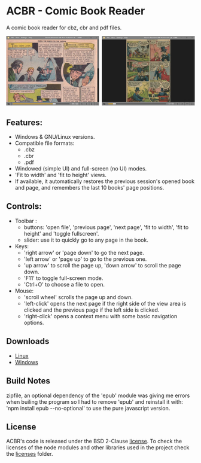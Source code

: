 # ACBR - Comic Book Reader

A comic book reader for cbz, cbr and pdf files.

![screenshots](./screenshots.jpg)

## Features:

- Windows & GNU/Linux versions.
- Compatible file formats:
  - .cbz
  - .cbr
  - .pdf
- Windowed (simple UI) and full-screen (no UI) modes.
- 'Fit to width' and 'fit to height' views.
- If available, it automatically restores the previous session's opened book and page, and remembers the last 10 books' page positions.

## Controls:

- Toolbar :
  - buttons: 'open file', 'previous page', 'next page', 'fit to width', 'fit to height' and 'toggle fullscreen'.
  - slider: use it to quickly go to any page in the book.
- Keys:
  - 'right arrow' or 'page down' to go the next page.
  - 'left arrow' or 'page up' to go to the previous one.
  - 'up arrow' to scroll the page up, 'down arrow' to scroll the page down.
  - 'F11' to toggle full-screen mode.
  - 'Ctrl+O' to choose a file to open.
- Mouse:
  - 'scroll wheel' scrolls the page up and down.
  - 'left-click' opens the next page if the right side of the view area is clicked and the previous page if the left side is clicked.
  - 'right-click' opens a context menu with some basic navigation options.

## Downloads

- [Linux](https://github.com/binarynonsense/comic-book-reader/releases/download/v1.0.0/ACBR_Linux.zip)
- [Windows](https://github.com/binarynonsense/comic-book-reader/releases/download/v1.0.0/ACBR_Windows.zip)

## Build Notes

zipfile, an optional dependency of the 'epub' module was giving me errors when builing the program so I had to remove 'epub' and reinstall it with: 'npm install epub --no-optional' to use the pure javascript version.

## License

ACBR's code is released under the BSD 2-Clause [license](./LICENSE). To check the licenses of the node modules and other libraries used in the project check the [licenses](./licenses/) folder.
